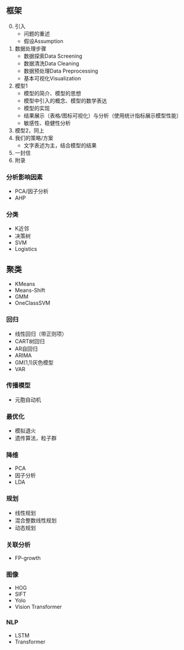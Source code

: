 ## 框架
0. 引入
   - 问题的重述
   - 假设Assumption
1. 数据处理步骤
   - 数据探索Data Screening
   - 数据清洗Data Cleaning
   - 数据预处理Data Preprocessing
   - 基本可视化Visualization
2. 模型1
   - 模型的简介、模型的思想
   - 模型中引入的概念、模型的数学表达
   - 模型的实现
   - 结果展示（表格/图标可视化）与分析（使用统计指标展示模型性能）
   - 敏感性、稳健性分析
3. 模型2，同上
4. 我们的策略/方案
   - 文字表述为主，结合模型的结果
5. 一封信
6. 附录

### 分析影响因素
- PCA/因子分析
- AHP

### 分类
- K近邻
- 决策树
- SVM
- Logistics

## 聚类
- KMeans
- Means-Shift
- GMM
- OneClassSVM

### 回归
- 线性回归（带正则项）
- CART树回归
- AR自回归
- ARIMA
- GM(1,1)灰色模型
- VAR
  
### 传播模型
- 元胞自动机

### 最优化
- 模拟退火
- 遗传算法，粒子群

### 降维
- PCA
- 因子分析
- LDA

### 规划
- 线性规划
- 混合整数线性规划
- 动态规划

### 关联分析
- FP-growth

### 图像
- HOG
- SIFT
- Yolo
- Vision Transformer

### NLP
- LSTM
- Transformer